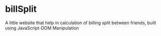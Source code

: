 # billSplit
A little website that help in calculation of billing split between friends, built using JavaScript-DOM Manipulation
